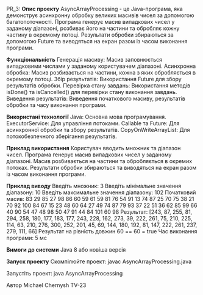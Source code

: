 PR_3:
**Опис проекту**
AsyncArrayProcessing - це Java-програма, яка демонструє асинхронну обробку
великих масивів чисел за допомогою багатопоточності.
Програма генерує масив випадкових чисел у заданому діапазоні,
розбиває його на частини та обробляє кожну частину в окремому потоці.
Результати обробки збираються за допомогою Future та виводяться на екран разом із часом виконання програми.

**Функціональність**
Генерація масиву: Масив заповнюється випадковими числами у заданому користувачем діапазоні.
Асинхронна обробка: Масив розбивається на частини, кожна з яких обробляється в окремому потоці.
Збір результатів: Використання Future для збору результатів обробки.
Перевірка стану завдань: Використання методів isDone() та isCancelled() для перевірки стану виконання завдань.
Виведення результатів: Виведення початкового масиву, результатів обробки та часу виконання програми.


**Використані технології**
Java: Основна мова програмування.
ExecutorService: Для управління потоками.
Callable та Future: Для асинхронної обробки та збору результатів.
CopyOnWriteArrayList: Для потокобезпечного зберігання результатів.

**Приклад використання**
Користувач вводить множник та діапазон чисел.
Програма генерує масив випадкових чисел у заданому діапазоні.
Масив розбивається на частини та обробляється в окремих потоках.
Результати обробки збираються та виводяться на екран разом із часом виконання програми.

**Приклад виводу**
Введіть множник: 3
Введіть мінімальне значення діапазону: 10
Введіть максимальне значення діапазону: 102
Початковий масив: 
83 29 85 27 98 86 60 59 61 59 81 76 54 91 13 74 87 25 70 75 38 21 70 92 100 84 67 15 23 48 60 64 27 49 74 87 79 93 37 22 51 36 62 85 99 66 40 90 54 47 48 98 50 47 91 44 84 101 60 98 
Результат: [243, 87, 255, 81, 294, 258, 180, 177, 183, 177, 243, 228, 162, 273, 39, 222, 261, 75, 210, 225, 114, 63, 210, 276, 300, 252, 201, 45, 69, 144, 180, 192, 81, 147, 222, 261, 237, 279, 111, 66]
Результат на рівність довжин 60 == 60 = true
Час виконання програми: 5 мс

**Вимоги до системи**
Java 8 або новіша версія

**Запуск проекту**
Скомпілюйте проект:
javac AsyncArrayProcessing.java

Запустіть проект:
java AsyncArrayProcessing

Автор
Michael Chernysh TV-23
